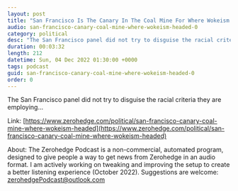 ```yaml
---
layout: post
title: "San Francisco Is The Canary In The Coal Mine For Where Wokeism Is Headed"
audio: san-francisco-canary-coal-mine-where-wokeism-headed-0
category: political
desc: "The San Francisco panel did not try to disguise the racial criteria they are employing..."
duration: 00:03:32
length: 212
datetime: Sun, 04 Dec 2022 01:30:00 +0000
tags: podcast
guid: san-francisco-canary-coal-mine-where-wokeism-headed-0
order: 0
---
```

The San Francisco panel did not try to disguise the racial criteria they are employing...

Link: [https://www.zerohedge.com/political/san-francisco-canary-coal-mine-where-wokeism-headed](https://www.zerohedge.com/political/san-francisco-canary-coal-mine-where-wokeism-headed)

About: The Zerohedge Podcast is a non-commercial, automated program, designed to give people a way to get news from Zerohedge in an audio format.  I am actively working on tweaking and improving the setup to create a better listening experience (October 2022).  Suggestions are welcome: [zerohedgePodcast@outlook.com](mailto:zerohedgePodcast@outlook.com)